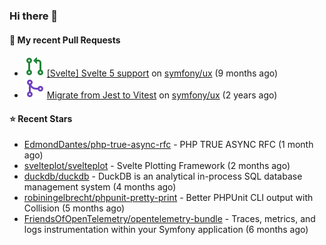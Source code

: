 ### Hi there 👋

#### 🔨 My recent Pull Requests

- ![](./assets/pr-open.svg) [[Svelte] Svelte 5 support](https://github.com/symfony/ux/pull/2288) on [symfony/ux](https://github.com/symfony/ux) (9 months ago)
- ![](./assets/pr-merged.svg) [Migrate from Jest to Vitest](https://github.com/symfony/ux/pull/1202) on [symfony/ux](https://github.com/symfony/ux) (2 years ago)

#### ⭐ Recent Stars

- [EdmondDantes/php-true-async-rfc](https://github.com/EdmondDantes/php-true-async-rfc) - PHP TRUE ASYNC RFC (1 month ago)
- [svelteplot/svelteplot](https://github.com/svelteplot/svelteplot) - Svelte Plotting Framework (2 months ago)
- [duckdb/duckdb](https://github.com/duckdb/duckdb) - DuckDB is an analytical in-process SQL database management system (4 months ago)
- [robiningelbrecht/phpunit-pretty-print](https://github.com/robiningelbrecht/phpunit-pretty-print) - Better PHPUnit CLI output with Collision (5 months ago)
- [FriendsOfOpenTelemetry/opentelemetry-bundle](https://github.com/FriendsOfOpenTelemetry/opentelemetry-bundle) - Traces, metrics, and logs instrumentation within your Symfony application (6 months ago)